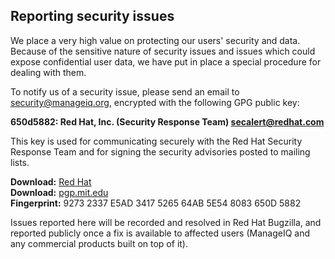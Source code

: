 
## Reporting security issues

We place a very high value on protecting our users' security and data.
Because of the sensitive nature of security issues and issues which could
expose confidential user data, we have put in place a special procedure for
dealing with them.

To notify us of a security issue, please send an email to
[security@manageiq.org](mailto:security@manageiq.org), encrypted with the
following GPG public key:

**650d5882: Red Hat, Inc. (Security Response Team) <secalert@redhat.com>**

This key is used for communicating securely with the Red Hat Security
Response Team and for signing the security advisories posted to mailing lists.

**Download:** [Red Hat](https://www.redhat.com/security/650d5882.txt)<br>
**Download:** [pgp.mit.edu](http://pgp.mit.edu:11371/pks/lookup?search=0x650d5882&op=index)<br>
**Fingerprint:** 9273 2337 E5AD 3417 5265 64AB 5E54 8083 650D 5882

Issues reported here will be recorded and resolved in Red Hat Bugzilla, and
reported publicly once a fix is available to affected users (ManageIQ and any
commercial products  built on top of it).

